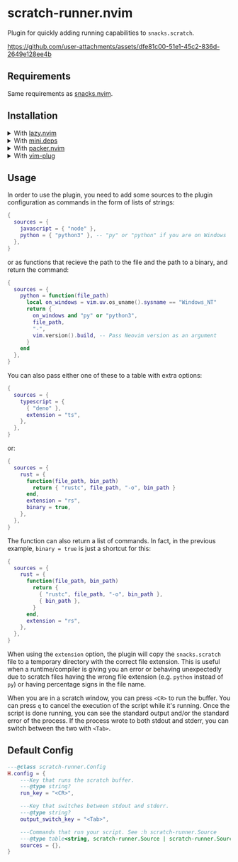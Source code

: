 # scratch-runner.nvim
Plugin for quickly adding running capabilities to `snacks.scratch`.

https://github.com/user-attachments/assets/dfe81c00-51e1-45c2-836d-2649e128ee4b

## Requirements
Same requirements as [snacks.nvim](https://github.com/folke/snacks.nvim/tree/main#%EF%B8%8F-requirements).

## Installation

<details>
  <summary>With 
    <a href="https://github.com/folke/lazy.nvim">lazy.nvim</a>
  </summary>

  ```lua
  {
    "DestopLine/scratch-runner.nvim",
    dependencies = "folke/snacks.nvim",
    opts = {
      -- Your options go here
    },
  }
  ```

</details>

<details>
  <summary>With 
    <a href="https://github.com/echasnovski/mini.deps">mini.deps</a>
  </summary>

  ```lua
  MiniDeps.add({
    source = "DestopLine/scratch-runner.nvim",
    depends = "folke/snacks.nvim",
  })

  require("scratch-runner").setup({
    -- Your options go here
  })
  ```

</details>

<details>
  <summary>With 
    <a href="https://github.com/wbthomason/packer.nvim">packer.nvim</a>
  </summary>

  ```lua
  use({
    "DestopLine/scratch-runner.nvim",
    after = "snacks.nvim",
    config = function()
      require("scratch-runner").setup({
        -- Your options go here
      })
    end,
  })
  ```

</details>

<details>
  <summary>With 
    <a href="https://github.com/junegunn/vim-plug">vim-plug</a>
  </summary>

  ```vim
  Plug 'folke/snacks.nvim'
  " ...
  Plug 'DestopLine/scratch-runner.nvim'

  lua << EOF
  require("scratch-runner").setup({
    -- Your options go here
  })
  EOF
  ```

</details>

## Usage

In order to use the plugin, you need to add some sources to the plugin
configuration as commands in the form of lists of strings:

```lua
{
  sources = {
    javascript = { "node" },
    python = { "python3" }, -- "py" or "python" if you are on Windows
  },
}
```

or as functions that recieve the path to the file and the path to a binary,
and return the command:

```lua
{
  sources = {
    python = function(file_path)
      local on_windows = vim.uv.os_uname().sysname == "Windows_NT"
      return {
        on_windows and "py" or "python3",
        file_path,
        "-",
        vim.version().build, -- Pass Neovim version as an argument
      }
    end
  },
}
```

You can also pass either one of these to a table with extra options:

```lua
{
  sources = {
    typescript = {
      { "deno" },
      extension = "ts",
    },
  },
}
```

or:

```lua
{
  sources = {
    rust = {
      function(file_path, bin_path)
        return { "rustc", file_path, "-o", bin_path }
      end,
      extension = "rs",
      binary = true,
    },
  },
}
```

The function can also return a list of commands. In fact, in the previous
example, `binary = true` is just a shortcut for this:

```lua
{
  sources = {
    rust = {
      function(file_path, bin_path)
        return {
          { "rustc", file_path, "-o", bin_path },
          { bin_path },
        }
      end,
      extension = "rs",
    },
  },
}
```

When using the `extension` option, the plugin will copy the `snacks.scratch`
file to a temporary directory with the correct file extension. This is useful
when a runtime/compiler is giving you an error or behaving unexpectedly due to
scratch files having the wrong file extension (e.g. `python` instead of `py`)
or having percentage signs in the file name.

When you are in a scratch window, you can press `<CR>` to run the buffer.
You can press `q` to cancel the execution of the script while it's running.
Once the script is done running, you can see the standard output and/or the
standard error of the process. If the process wrote to both stdout and stderr,
you can switch between the two with `<Tab>`.

<h2 id="default-config">Default Config</h2>

```lua
---@class scratch-runner.Config
H.config = {
    ---Key that runs the scratch buffer.
    ---@type string?
    run_key = "<CR>",

    ---Key that switches between stdout and stderr.
    ---@type string?
    output_switch_key = "<Tab>",

    ---Commands that run your script. See :h scratch-runner.Source
    ---@type table<string, scratch-runner.Source | scratch-runner.SourceCommand>
    sources = {},
}
```
